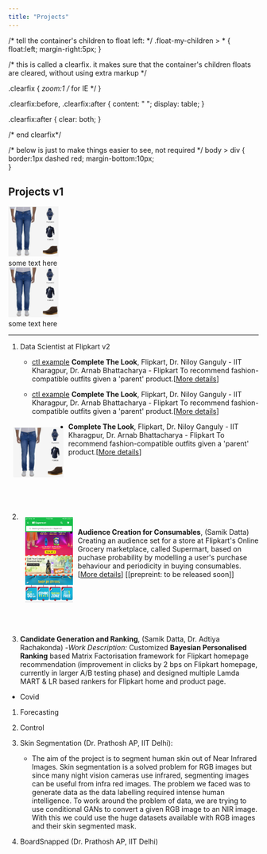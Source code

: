 ```yaml
---
title: "Projects"
---
```


<head>
  <!-- Global site tag (gtag.js) - Google Analytics -->
<script async src="https://www.googletagmanager.com/gtag/js?id=G-2QHSF0Q5FG"></script>
<script>
  window.dataLayer = window.dataLayer || [];
  function gtag(){dataLayer.push(arguments);}
  gtag('js', new Date());

  gtag('config', 'G-2QHSF0Q5FG');
</script>
</head>

/* tell the container's children to float left: */
.float-my-children > * {
    float:left;
    margin-right:5px;
}

/* this is called a clearfix. it makes sure that the container's children floats are cleared, without using extra markup */

.clearfix {
    *zoom:1 /* for IE */
}

.clearfix:before,
.clearfix:after {
    content: " ";
    display: table;
}

.clearfix:after {
    clear: both;
}

/* end clearfix*/

/* below is just to make things easier to see, not required */
body > div {
    border:1px dashed red;
    margin-bottom:10px;    
}



## Projects v1

<div class="clearfix float-my-children">
   <img src='./ctl_example.jpeg' width=20%>
   <div>some text here</div>
</div>

<div class="clearfix float-my-children">
   <img src='./ctl_example.jpeg' width=20%>
   <div>some text here</div>
</div>










---
1. Data Scientist at Flipkart v2
	- [ctl example]('./ctl_example.jpeg')
	**Complete The Look**, Flipkart, Dr. Niloy Ganguly - IIT Kharagpur, Dr. Arnab Bhattacharya - Flipkart
	To recommend fashion-compatible outfits given a 'parent' product.\[[More details](CTL.md)\]
	
	- [ctl example]('./ctl_example.jpeg')
	**Complete The Look**, Flipkart, Dr. Niloy Ganguly - IIT Kharagpur, Dr. Arnab Bhattacharya - Flipkart
	To recommend fashion-compatible outfits given a 'parent' product.\[[More details](CTL.md)\]


 <img align="left" style="padding:10px;"
  src="./ctl_example.jpeg" alt="CTL Example" width="20%">

  - **Complete The Look**, Flipkart, Dr. Niloy Ganguly - IIT Kharagpur, Dr. Arnab Bhattacharya - Flipkart
    To recommend fashion-compatible outfits given a 'parent' product.\[[More details](CTL.md)\]
<br>
<br>
<br>
<br>
<br>


2. <img align="left" style="padding:10px;"
  src="./supermart-banner.png" alt="supermart banner" width="20%">

  - **Audience Creation for Consumables**,	(Samik Datta)
    Creating an audience set for a store at Flipkart's Online Grocery marketplace, called Supermart, based on puchase probability by modelling a user's purchase behaviour and periodicity in buying consumables. \[[More details](supermart.md)\] \[[prepreint: to be released soon]\]
<br>
<br>
<br>
<br>
<br>


3. **Candidate Generation and Ranking**, (Samik Datta, Dr. Adtiya Rachakonda)
   -*Work Description:* Customized **Bayesian Personalised Ranking** based Matrix Factorisation framework for Flipkart homepage recommendation (improvement in clicks by 2 bps on Flipkart homepage, currently in larger A/B testing phase) and designed multiple Lamda MART & LR based rankers for Flipkart home and product page.

- Covid 
1. Forecasting
2. Control

1. Skin Segmentation (Dr. Prathosh AP, IIT Delhi):
	- The aim of the project is to segment human skin out of Near Infrared Images. Skin segmentation is a solved problem for RGB images but since many night vision cameras use infrared, segmenting images can be useful from infra red images. The problem we faced was to generate data as the data labelling required intense human intelligence. 
	To work around the problem of data, we are trying to use conditional GANs to convert a given RGB image to an NIR image. With this we could use the huge datasets available with RGB images and their skin segmented mask.

2. BoardSnapped (Dr. Prathosh AP, IIT Delhi)


